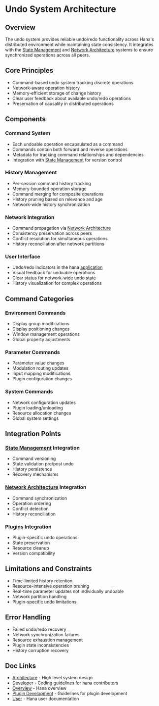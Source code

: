 # Undo System Architecture

## Overview
The undo system provides reliable undo/redo functionality across Hana's distributed 
environment while maintaining state consistency. It integrates with the [State Management](./state.md) 
and [Network Architecture](./network.md) systems to ensure synchronized operations across all peers.
## Core Principles
- Command-based undo system tracking discrete operations
- Network-aware operation history
- Memory-efficient storage of change history
- Clear user feedback about available undo/redo operations
- Preservation of causality in distributed operations
## Components
### Command System
- Each undoable operation encapsulated as a command
- Commands contain both forward and reverse operations
- Metadata for tracking command relationships and dependencies
- Integration with [State Management](./state.md) for version control
### History Management
- Per-session command history tracking
- Memory-bounded operation storage
- Command merging for composite operations
- History pruning based on relevance and age
- Network-wide history synchronization
### Network Integration
- Command propagation via [Network Architecture](./network.md)
- Consistency preservation across peers
- Conflict resolution for simultaneous operations
- History reconciliation after network partitions

### User Interface
- Undo/redo indicators in the hana [application](./application.md)
- Visual feedback for undoable operations
- Clear status for network-wide undo state
- History visualization for complex operations

## Command Categories

### Environment Commands
- Display group modifications
- Display positioning changes
- Window management operations
- Global property adjustments

### Parameter Commands
- Parameter value changes
- Modulation routing updates
- Input mapping modifications
- Plugin configuration changes

### System Commands
- Network configuration updates
- Plugin loading/unloading
- Resource allocation changes
- Global system settings

## Integration Points

### [State Management](./state.md) Integration
- Command versioning
- State validation pre/post undo
- History persistence
- Recovery mechanisms

### [Network Architecture](./network.md) Integration
- Command synchronization
- Operation ordering
- Conflict detection
- History reconciliation

### [Plugins](./plugins.md) Integration
- Plugin-specific undo operations
- State preservation
- Resource cleanup
- Version compatibility

## Limitations and Constraints
- Time-limited history retention
- Resource-intensive operation pruning
- Real-time parameter updates not individually undoable
- Network partition handling
- Plugin-specific undo limitations

## Error Handling
- Failed undo/redo recovery
- Network synchronization failures
- Resource exhaustion management
- Plugin state inconsistencies
- History corruption recovery

## Doc Links
- [Architecture](../architecture/README.md) - High level system design
- [Developer](../developer/README.md) - Coding guidelines for hana contributors
- [Overview](../../README.md) - Hana overview
- [Plugin Development](../plugins/README.md) - Guidelines for plugin development
- [User](../developer/README.md) - Hana user documentation
